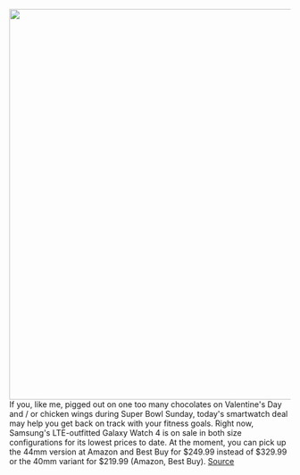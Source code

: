 <img src='https://cdn.vox-cdn.com/thumbor/sd5F2l8bFIVUQUokdwJfs84WPxY=/0x0:2040x1360/1200x800/filters:focal(857x517:1183x843)/cdn.vox-cdn.com/uploads/chorus_image/image/70517233/dbohn_210816_4717_0005.0.jpg' width='700px' /><br/>
If you, like me, pigged out on one too many chocolates on Valentine's Day and / or chicken wings during Super Bowl Sunday, today's smartwatch deal may help you get back on track with your fitness goals. Right now, Samsung's LTE-outfitted Galaxy Watch 4 is on sale in both size configurations for its lowest prices to date. At the moment, you can pick up the 44mm version at Amazon and Best Buy for $249.99 instead of $329.99 or the 40mm variant for $219.99 (Amazon, Best Buy).
<a href='https://www.theverge.com/good-deals/2022/2/16/22934803/samsung-galaxy-watch-4-jabra-elite-85t-roomba-bose-lg-deal-sale'> Source <a/>